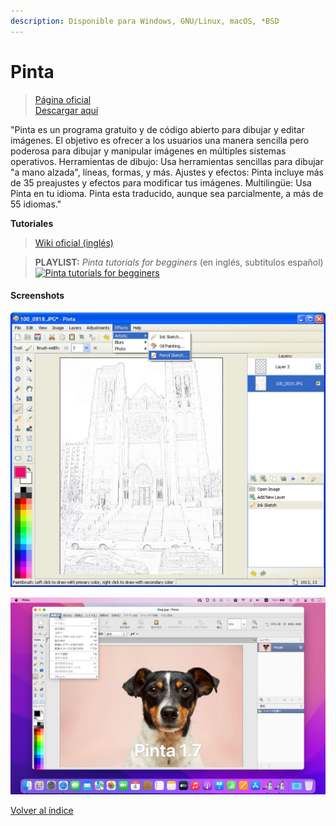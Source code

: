 ```yaml
---
description: Disponible para Windows, GNU/Linux, macOS, *BSD
---
```


# Pinta

> [Página oficial](https://www.pinta-project.com/)\
> [Descargar aquí](https://www.pinta-project.com/releases/)

"Pinta es un programa gratuito y de código abierto para dibujar y editar imágenes. El objetivo es ofrecer a los usuarios una manera sencilla pero poderosa para dibujar y manipular imágenes en múltiples sistemas operativos. Herramientas de dibujo: Usa herramientas sencillas para dibujar "a mano alzada", líneas, formas, y más. Ajustes y efectos: Pinta incluye más de 35 preajustes y efectos para modificar tus imágenes. Multilingüe: Usa Pinta en tu idioma. Pinta esta traducido, aunque sea parcialmente, a más de 55 idiomas."

**Tutoriales**

> [Wiki oficial (inglés)](https://www.pinta-project.com/user-guide/)

> **PLAYLIST:** _Pinta tutorials for begginers_ (en inglés, subtitulos español) [![Pinta tutorials for begginers](https://img.youtube.com/vi/kCqiPmAJDcM/0.jpg)](https://www.youtube.com/playlist?list=PLTjuGXGsRD8aAyH0UeMiBdigriOQ1\_pMw)

#### Screenshots

![](<../.gitbook/assets/image (12).png>)

![](<../.gitbook/assets/image (8).png>)





[Volver al índice](../introduccion/contenidos.md)
